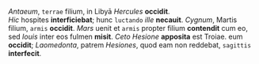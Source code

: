 *Antaeum*, `terrae` filium, in Libyā *Hercules* **occidit**.  
*Hic* hospites **interficiebat**; hunc `luctando` *ille* **necauit**.
*Cygnum*, Martis filium, `armis` **occidit**.
*Mars* uenit et `armis` propter filium **contendit** cum eo, sed *Iouis* inter eos fulmen **misit**.
*Ceto Hesione* **apposita** est Troiae.
eum **occidit**; *Laomedonta*, patrem *Hesiones*, quod eam non reddebat, `sagittis` **interfecit**.

